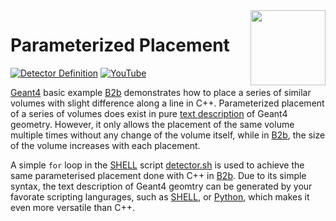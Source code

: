 <img align="right" width="120px" src="https://yt3.ggpht.com/PpWFdVlWCwTuVRMmxA5EMsWqmsLqgo63AepVoZdCzslc0huYKvRjNOtgIyrWiynNgkmgyzNiODFh=s600-c-fcrop64=1,00000000ffffffff-nd-v1-rwa"/>

# Parameterized Placement

[![Detector Definition](https://img.shields.io/badge/Detector-Definition-blue?style=flat)](..)
[![YouTube](https://img.shields.io/badge/You-Tube-red?style=flat)](https://youtube.com/shorts/Ep6Amj-enAU)

[Geant4][] basic example [B2b][] demonstrates how to place a series of similar volumes with slight difference along a line in C++. Parameterized placement of a series of volumes does exist in pure [text description][] of Geant4 geometry. However, it only allows the placement of the same volume multiple times without any change of the volume itself, while in [B2b][], the size of the volume increases with each placement.

A simple `for` loop in the [SHELL][] script [detector.sh][] is used to achieve the same parameterised placement done with C++ in [B2b][]. Due to its simple syntax, the text description of Geant4 geomtry can be generated by your favorate scripting langurages, such as [SHELL][], or [Python][], which makes it even more versatile than C++.

[Geant4]: https://physino.xyz/geant4
[B2b]: https://github.com/Geant4/geant4/tree/master/examples/basic/B2
[text description]: https://geant4-userdoc.web.cern.ch/UsersGuides/ForApplicationDeveloper/html/Detector/Geometry/geomASCII.html
[SHELL]: https://www.shellscript.sh
[detector.sh]: https://github.com/jintonic/geant4/blob/main/detector/parameterisation/detector.sh
[Python]: https://www.python.org
